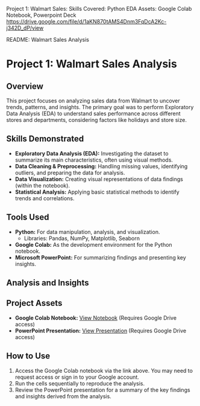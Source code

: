 Project 1: Walmart Sales:
Skills Covered: Python EDA 
Assets: Google Colab Notebook, Powerpoint Deck
https://drive.google.com/file/d/1aKN870tAMS4Dnm3FqDcA2Kc-j342D_dP/view

README: Walmart Sales Analysis

# Project 1: Walmart Sales Analysis

## Overview

This project focuses on analyzing sales data from Walmart to uncover trends, patterns, and insights. The primary goal was to perform Exploratory Data Analysis (EDA) to understand sales performance across different stores and departments, considering factors like holidays and store size.

## Skills Demonstrated

* **Exploratory Data Analysis (EDA):** Investigating the dataset to summarize its main characteristics, often using visual methods.
* **Data Cleaning & Preprocessing:** Handling missing values, identifying outliers, and preparing the data for analysis.
* **Data Visualization:** Creating visual representations of data findings (within the notebook).
* **Statistical Analysis:** Applying basic statistical methods to identify trends and correlations.

## Tools Used

* **Python:** For data manipulation, analysis, and visualization.
    * Libraries: Pandas, NumPy, Matplotlib, Seaborn
* **Google Colab:** As the development environment for the Python notebook.
* **Microsoft PowerPoint:** For summarizing findings and presenting key insights.

## Analysis and Insights


## Project Assets

* **Google Colab Notebook:** [View Notebook](https://drive.google.com/file/d/1aKN870tAMS4Dnm3FqDcA2Kc-j342D_dP/view?usp=sharing) (Requires Google Drive access)
* **PowerPoint Presentation:** [View Presentation](https://drive.google.com/file/d/1aKN870tAMS4Dnm3FqDcA2Kc-j342D_dP/view?usp=sharing) (Requires Google Drive access)

## How to Use

1.  Access the Google Colab notebook via the link above. You may need to request access or sign in to your Google account.
2.  Run the cells sequentially to reproduce the analysis.
3.  Review the PowerPoint presentation for a summary of the key findings and insights derived from the analysis.

